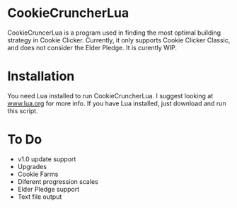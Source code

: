 CookieCruncherLua
=================

CookieCruncerLua is a program used in finding the most optimal building strategy in Cookie Clicker. Currently, it only supports Cookie Clicker Classic, and does not consider the Elder Pledge. It is curently WIP.

Installation
============

You need Lua installed to run CookieCruncherLua. I suggest looking at www.lua.org for more info. If you have Lua installed, just download and run this script.

To Do
=====

 * v1.0 update support
  * Upgrades
  * Cookie Farms
  * Diferent progression scales
 * Elder Pledge support
 * Text file output